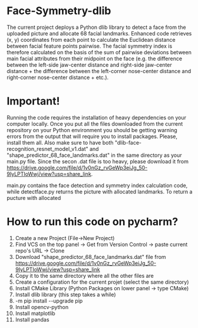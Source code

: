 # Face-Symmetry-dlib
The current project deploys a Python dlib library to detect a face from the uploaded picture and allocate 68 facial landmarks. Enhanced code retrieves (x, y) coordinates from each point to calculate the Euclidean distance between facial feature points pairwise. The facial symmetry index is therefore calculated on the basis of the sum of pairwise deviations between main facial attributes from their midpoint on the face (e.g. the difference between the left-side jaw-center distance and right-side jaw-center distance + the difference between the left-corner nose-center distance and right-corner nose-center distance + etc.).

# Important!
Running the code requires the installation of heavy dependencies on your computer locally. Once you put all the files downloaded from the current repository on your Python environment you should be getting warning errors from the output that will require you to install packages. 
Please, install them all. Also make sure to have both "dlib-face-recognition_resnet_model_v1.dat" and "shape_predictor_68_face_landmarks.dat" in the same directory as your main.py file. Since the secon .dat file is too heavy, please download it from https://drive.google.com/file/d/1v0nGz_rvGeWp3eiJg_50-9IyLPTIoWwj/view?usp=share_link.

main.py contains the face detection and symmetry index calculation code, while detectface.py returns the picture with allocated landmarks. To return a pucture with allocated 

# How to run this code on pycharm?
1. Create a new Project (File->New Project)
2. Find VCS on the top panel -> Get from Version Control -> paste current repo's URL -> Clone
3. Download "shape_predictor_68_face_landmarks.dat" file from https://drive.google.com/file/d/1v0nGz_rvGeWp3eiJg_50-9IyLPTIoWwj/view?usp=share_link
4. Copy it to the same directory where all the other files are
5. Create a configuration for the current projet (select the same directory)
6. Install CMake Library (Python Packages on lower panel -> type CMake)
7. Install dlib library (this step takes a while)
8.  -m pip install --upgrade pip
9.  Install opencv-python
10.  Install matplotlib
11.  Install pandas
